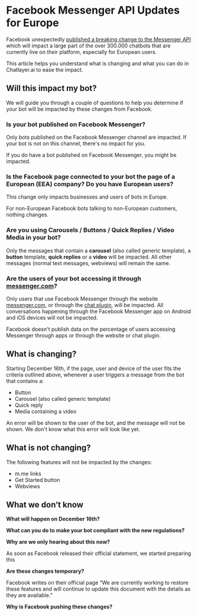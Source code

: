 # Facebook Messenger API Updates for Europe

Facebook unexpectedly [published a breaking change to the Messenger API](https://developers.facebook.com/docs/messenger-platform/europe-updates/) which will impact a large part of the over 300.000 chatbots that are currently live on their platform, especially for European users.

This article helps you understand what is changing and what you can do in Chatlayer.ai to ease the impact.

## Will this impact my bot?

We will guide you through a couple of questions to help you determine if your bot will be impacted by these changes from Facebook.

### Is your bot published on Facebook Messenger?

Only bots published on the Facebook Messenger channel are impacted. If your bot is not on this channel, there's no impact for you.

If you do have a bot published on Facebook Messenger, you might be impacted.

### Is the Facebook page connected to your bot the page of a European \(EEA\) company? Do you have European users?

This change only impacts businesses and users of bots in Europe.

For non-European Facebook bots talking to non-European customers, nothing changes.

### Are you using Carousels / Buttons / Quick Replies / Video Media in your bot?

Only the messages that contain a **carousel** \(also called generic template\), a **button** template, **quick replies** or a **video** will be impacted. All other messages \(normal text messages, webviews\) will remain the same.

### Are the users of your bot accessing it through [messenger.com](https://messenger.com)?

Only users that use Facebook Messenger through the website [messenger.com](https://messenger.com), or through the [chat plugin](https://developers.facebook.com/docs/messenger-platform/discovery/facebook-chat-plugin/), will be impacted. All conversations happening through the Facebook Messenger app on Android and iOS devices will not be impacted.

Facebook doesn't publish data on the percentage of users accessing Messenger through apps or through the website or chat plugin.

## What is changing?

Starting December 16th, if the page, user and device of the user fits the criteria outlined above, whenever a user triggers a message from the bot that contains a:

* Button
* Carousel \(also called generic template\)
* Quick reply
* Media containing a video

An error will be shown to the user of the bot, and the message will not be shown. We don't know what this error will look like yet.

## What is not changing?

The following features will not be impacted by the changes:

* m.me links
* Get Started button
* Webviews

## **What we don’t know**

**What will happen on December 16th?**

**What can you do to make your bot compliant with the new regulations?**

**Why are we only hearing about this now?**

As soon as Facebook released their official statement, we started preparing this 

**Are these changes temporary?**

Facebook writes on their official page “We are currently working to restore these features and will continue to update this document with the details as they are available.”

**Why is Facebook pushing these changes?**

